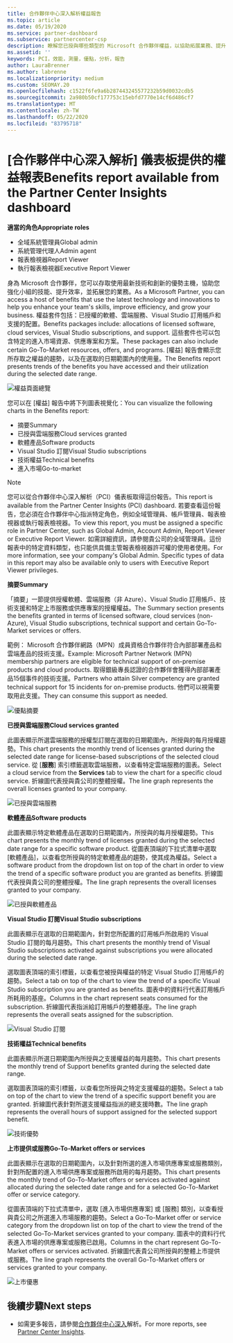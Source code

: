 ```yaml
---
title: 合作夥伴中心深入解析權益報告
ms.topic: article
ms.date: 05/19/2020
ms.service: partner-dashboard
ms.subservice: partnercenter-csp
description: 瞭解您已授與哪些類型的 Microsoft 合作夥伴權益，以協助拓展業務、提升效率並提升小組的技能。
ms.assetid: ''
keywords: PCI，效能，測量，優點，分析，報告
author: LauraBrenner
ms.author: labrenne
ms.localizationpriority: medium
ms.custom: SEOMAY.20
ms.openlocfilehash: c1522f6fe9a6b287443245577232b59d0032cdb5
ms.sourcegitcommit: 2a980b50cf177753c15ebfd7770e14cf6d486cf7
ms.translationtype: MT
ms.contentlocale: zh-TW
ms.lasthandoff: 05/22/2020
ms.locfileid: "83795718"
---
```

# <a name="benefits-report-available-from-the-partner-center-insights-dashboard"></a><span data-ttu-id="64c72-104">[合作夥伴中心深入解析] 儀表板提供的權益報表</span><span class="sxs-lookup"><span data-stu-id="64c72-104">Benefits report available from the Partner Center Insights dashboard</span></span>

<span data-ttu-id="64c72-105">**適當的角色**</span><span class="sxs-lookup"><span data-stu-id="64c72-105">**Appropriate roles**</span></span>

- <span data-ttu-id="64c72-106">全域系統管理員</span><span class="sxs-lookup"><span data-stu-id="64c72-106">Global admin</span></span>
- <span data-ttu-id="64c72-107">系統管理代理人</span><span class="sxs-lookup"><span data-stu-id="64c72-107">Admin agent</span></span>
- <span data-ttu-id="64c72-108">報表檢視器</span><span class="sxs-lookup"><span data-stu-id="64c72-108">Report Viewer</span></span>
- <span data-ttu-id="64c72-109">執行報表檢視器</span><span class="sxs-lookup"><span data-stu-id="64c72-109">Executive Report Viewer</span></span>

<span data-ttu-id="64c72-110">身為 Microsoft 合作夥伴，您可以存取使用最新技術和創新的優勢主機，協助您強化小組的技能、提升效率，並拓展您的業務。</span><span class="sxs-lookup"><span data-stu-id="64c72-110">As a Microsoft Partner, you can access a host of benefits that use the latest technology and innovations to help you enhance your team's skills, improve efficiency, and grow your business.</span></span> <span data-ttu-id="64c72-111">權益套件包括：已授權的軟體、雲端服務、Visual Studio 訂用帳戶和支援的配置。</span><span class="sxs-lookup"><span data-stu-id="64c72-111">Benefits packages include: allocations of licensed software, cloud services, Visual Studio subscriptions, and support.</span></span> <span data-ttu-id="64c72-112">這些套件也可以包含特定的進入市場資源、供應專案和方案。</span><span class="sxs-lookup"><span data-stu-id="64c72-112">These packages can also include certain Go-To-Market resources, offers, and programs.</span></span> <span data-ttu-id="64c72-113">[權益] 報告會顯示您所存取之權益的趨勢，以及在選取的日期範圍內的使用量。</span><span class="sxs-lookup"><span data-stu-id="64c72-113">The Benefits report presents trends of the benefits you have accessed and their utilization during the selected date range.</span></span>

![權益頁面總覽](images/pci/pci_benefits_intro_1.png)

<span data-ttu-id="64c72-115">您可以在 [權益] 報告中將下列圖表視覺化：</span><span class="sxs-lookup"><span data-stu-id="64c72-115">You can visualize the following charts in the Benefits report:</span></span>

- <span data-ttu-id="64c72-116">摘要</span><span class="sxs-lookup"><span data-stu-id="64c72-116">Summary</span></span>
- <span data-ttu-id="64c72-117">已授與雲端服務</span><span class="sxs-lookup"><span data-stu-id="64c72-117">Cloud services granted</span></span>
- <span data-ttu-id="64c72-118">軟體產品</span><span class="sxs-lookup"><span data-stu-id="64c72-118">Software products</span></span>
- <span data-ttu-id="64c72-119">Visual Studio 訂閱</span><span class="sxs-lookup"><span data-stu-id="64c72-119">Visual Studio subscriptions</span></span>
- <span data-ttu-id="64c72-120">技術權益</span><span class="sxs-lookup"><span data-stu-id="64c72-120">Technical benefits</span></span>
- <span data-ttu-id="64c72-121">進入市場</span><span class="sxs-lookup"><span data-stu-id="64c72-121">Go-to-market</span></span>

 > [!NOTE]
 > <span data-ttu-id="64c72-122">您可以從合作夥伴中心深入解析（PCI）儀表板取得這份報告。</span><span class="sxs-lookup"><span data-stu-id="64c72-122">This report is available from the Partner Center Insights (PCI) dashboard.</span></span> <span data-ttu-id="64c72-123">若要查看這份報告，您必須在合作夥伴中心指派特定角色，例如全域管理員、帳戶管理員、報表檢視器或執行報表檢視器。</span><span class="sxs-lookup"><span data-stu-id="64c72-123">To view this report, you must be assigned a specific role in Partner Center, such as Global Admin, Account Admin, Report Viewer or Executive Report Viewer.</span></span> <span data-ttu-id="64c72-124">如需詳細資訊，請參閱貴公司的全域管理員。這份報表中的特定資料類型，也只能供具備主管報表檢視器許可權的使用者使用。</span><span class="sxs-lookup"><span data-stu-id="64c72-124">For more information, see your company's Global Admin. Specific types of data in this report may also be available only to users with Executive Report Viewer privileges.</span></span>

<span data-ttu-id="64c72-125">**摘要**</span><span class="sxs-lookup"><span data-stu-id="64c72-125">**Summary**</span></span>

<span data-ttu-id="64c72-126">「摘要」一節提供授權軟體、雲端服務（非 Azure）、Visual Studio 訂用帳戶、技術支援和特定上市服務或供應專案的授權權益。</span><span class="sxs-lookup"><span data-stu-id="64c72-126">The Summary section presents the benefits granted in terms of licensed software, cloud services (non-Azure), Visual Studio subscriptions, technical support and certain Go-To-Market services or offers.</span></span>

<span data-ttu-id="64c72-127">範例： Microsoft 合作夥伴網路（MPN）成員資格合作夥伴符合內部部署產品和雲端產品的技術支援。</span><span class="sxs-lookup"><span data-stu-id="64c72-127">Example: Microsoft Partner Network (MPN) membership partners are eligible for technical support of on-premise products and cloud products.</span></span> <span data-ttu-id="64c72-128">取得銀級專長認證的合作夥伴會獲得內部部署產品15個事件的技術支援。</span><span class="sxs-lookup"><span data-stu-id="64c72-128">Partners who attain Silver competency are granted technical support for 15 incidents for on-premise products.</span></span> <span data-ttu-id="64c72-129">他們可以視需要取用此支援。</span><span class="sxs-lookup"><span data-stu-id="64c72-129">They can consume this support as needed.</span></span> 

![優點摘要](images/pci/pci_benefits_summary_2.png)

<span data-ttu-id="64c72-131">**已授與雲端服務**</span><span class="sxs-lookup"><span data-stu-id="64c72-131">**Cloud services granted**</span></span>

<span data-ttu-id="64c72-132">此圖表顯示所選雲端服務的授權型訂閱在選取的日期範圍內，所授與的每月授權趨勢。</span><span class="sxs-lookup"><span data-stu-id="64c72-132">This chart presents the monthly trend of licenses granted during the selected date range for license-based subscriptions of the selected cloud service.</span></span>
<span data-ttu-id="64c72-133">從 [**服務**] 索引標籤選取雲端服務，以查看特定雲端服務的圖表。</span><span class="sxs-lookup"><span data-stu-id="64c72-133">Select a cloud service from the **Services** tab to view the chart for a specific cloud service.</span></span> <span data-ttu-id="64c72-134">折線圖代表授與貴公司的整體授權。</span><span class="sxs-lookup"><span data-stu-id="64c72-134">The line graph represents the overall licenses granted to your company.</span></span>

![已授與雲端服務](images/pci/pci_benefits_cloud_services_granted_3.png)

<span data-ttu-id="64c72-136">**軟體產品**</span><span class="sxs-lookup"><span data-stu-id="64c72-136">**Software products**</span></span>

<span data-ttu-id="64c72-137">此圖表顯示特定軟體產品在選取的日期範圍內，所授與的每月授權趨勢。</span><span class="sxs-lookup"><span data-stu-id="64c72-137">This chart presents the monthly trend of licenses granted during the selected date range for a specific software product.</span></span> <span data-ttu-id="64c72-138">從圖表頂端的下拉式清單中選取 [軟體產品]，以查看您所授與的特定軟體產品的趨勢，使其成為權益。</span><span class="sxs-lookup"><span data-stu-id="64c72-138">Select a software product from the dropdown list on top of the chart in order to view the trend of a specific software product you are granted as benefits.</span></span> <span data-ttu-id="64c72-139">折線圖代表授與貴公司的整體授權。</span><span class="sxs-lookup"><span data-stu-id="64c72-139">The line graph represents the overall licenses granted to your company.</span></span>

![已授與軟體產品](images/pci/pci_benefits_software_products_granted_4.png)

<span data-ttu-id="64c72-141">**Visual Studio 訂閱**</span><span class="sxs-lookup"><span data-stu-id="64c72-141">**Visual Studio subscriptions**</span></span>

<span data-ttu-id="64c72-142">此圖表顯示在選取的日期範圍內，針對您所配置的訂用帳戶所啟用的 Visual Studio 訂閱的每月趨勢。</span><span class="sxs-lookup"><span data-stu-id="64c72-142">This chart presents the monthly trend of Visual Studio subscriptions activated against subscriptions you were allocated during the selected date range.</span></span>

<span data-ttu-id="64c72-143">選取圖表頂端的索引標籤，以查看您被授與權益的特定 Visual Studio 訂用帳戶的趨勢。</span><span class="sxs-lookup"><span data-stu-id="64c72-143">Select a tab on top of the chart to view the trend of a specific Visual Studio subscription you are granted as benefits.</span></span> <span data-ttu-id="64c72-144">圖表中的資料行代表訂用帳戶所耗用的基座。</span><span class="sxs-lookup"><span data-stu-id="64c72-144">Columns in the chart represent seats consumed for the subscription.</span></span> <span data-ttu-id="64c72-145">折線圖代表指派給訂用帳戶的整體基座。</span><span class="sxs-lookup"><span data-stu-id="64c72-145">The line graph represents the overall seats assigned for the subscription.</span></span>

![Visual Studio 訂閱](images/pci/pci_benefits_visual_studio_subscriptions_5.png)

<span data-ttu-id="64c72-147">**技術權益**</span><span class="sxs-lookup"><span data-stu-id="64c72-147">**Technical benefits**</span></span>

<span data-ttu-id="64c72-148">此圖表顯示所選日期範圍內所授與之支援權益的每月趨勢。</span><span class="sxs-lookup"><span data-stu-id="64c72-148">This chart presents the monthly trend of Support benefits granted during the selected date range.</span></span>

<span data-ttu-id="64c72-149">選取圖表頂端的索引標籤，以查看您所授與之特定支援權益的趨勢。</span><span class="sxs-lookup"><span data-stu-id="64c72-149">Select a tab on top of the chart to view the trend of a specific support benefit you are granted.</span></span> <span data-ttu-id="64c72-150">折線圖代表針對所選支援權益指派的總支援時數。</span><span class="sxs-lookup"><span data-stu-id="64c72-150">The line graph represents the overall hours of support assigned for the selected support benefit.</span></span>

![技術優勢](images/pci/pci_benefits_technical_benefits_6.png)

<span data-ttu-id="64c72-152">**上市提供或服務**</span><span class="sxs-lookup"><span data-stu-id="64c72-152">**Go-To-Market offers or services**</span></span>

<span data-ttu-id="64c72-153">此圖表顯示在選取的日期範圍內，以及針對所選的進入市場供應專案或服務類別，針對所配置的進入市場供應專案或服務所啟用的每月趨勢。</span><span class="sxs-lookup"><span data-stu-id="64c72-153">This chart presents the monthly trend of Go-To-Market offers or services activated against allocated during the selected date range and for a selected Go-To-Market offer or service category.</span></span>

<span data-ttu-id="64c72-154">從圖表頂端的下拉式清單中，選取 [進入市場供應專案] 或 [服務] 類別，以查看授與貴公司之所選進入市場服務的趨勢。</span><span class="sxs-lookup"><span data-stu-id="64c72-154">Select a Go-To-Market offer or service category from the dropdown list on top of the chart to view the trend of the selected Go-To-Market services granted to your company.</span></span> <span data-ttu-id="64c72-155">圖表中的資料行代表進入市場的供應專案或服務已啟用。</span><span class="sxs-lookup"><span data-stu-id="64c72-155">Columns in the chart represent Go-To-Market offers or services activated.</span></span> <span data-ttu-id="64c72-156">折線圖代表貴公司所授與的整體上市提供或服務。</span><span class="sxs-lookup"><span data-stu-id="64c72-156">The line graph represents the overall Go-To-Market offers or services granted to your company.</span></span>

![上市優惠](images/pci/pci_benefits_go_to_market_7.png)

## <a name="next-steps"></a><span data-ttu-id="64c72-158">後續步驟</span><span class="sxs-lookup"><span data-stu-id="64c72-158">Next steps</span></span>

- <span data-ttu-id="64c72-159">如需更多報告，請參閱[合作夥伴中心深入](partner-center-insights.md)解析。</span><span class="sxs-lookup"><span data-stu-id="64c72-159">For more reports, see [Partner Center Insights](partner-center-insights.md).</span></span>
